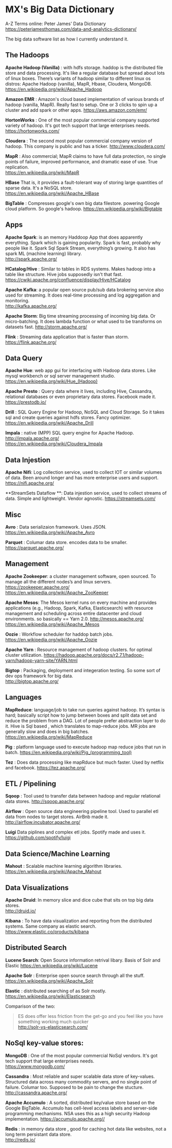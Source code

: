 # MX's Big Data Dictionary

A-Z Terms online: Peter James' Data Dictionary 
<https://peterjamesthomas.com/data-and-analytics-dictionary/>


The big data software list as how I currently understand it.

## The Hadoops
**Apache Hadoop (Vanilla)** : with hdfs storage. haddop is the distributed file store and data processing. It's like a regular database but spread about lots of linux boxes. There’s variants of hadoop similar to different linux os distros: Apache Hadoop (vanilla), MapR, Hbase, Cloudera, MongoDB.  
<https://en.wikipedia.org/wiki/Apache_Hadoop>

**Amazon EMR** : Amazon's cloud based implementation of various brands of hadoop (vanilla, MapR). Really fast to setup. One or 3 clicks to spin up a cluster and add spark or other apps. 
<https://aws.amazon.com/emr/>

**HortonWorks** : One of the most popular commercial company supported variety of hadoop. It's got tech support that large enterprises needs. <https://hortonworks.com/> 

**Cloudera** : The second most popular commercial company version of hadoop. This company is public and has a ticker.  <http://www.cloudera.com/> 

**MapR** : Also commercial; MapR claims to have full data protection, no single points of failure, improved performance, and dramatic ease of use. True replication.  
<https://en.wikipedia.org/wiki/MapR>

**HBase**
That is, it provides a fault-tolerant way of storing large quantities of sparse data. It's a NoSQL store.
<https://en.wikipedia.org/wiki/Apache_HBase>

**BigTable** : Compresses google's own big data filestore. powering Google cloud platform. So google's hadoop.
<https://en.wikipedia.org/wiki/Bigtable>

## Apps
**Apache Spark**: is an memory Haddoop App that does apparently everything. Spark which is gaining popularity. Spark is fast, probably why people like it. Spark Sql Spark Stream, everything’s growing.
It also has spark ML (machine learning) library.  
<http://spark.apache.org/>

**HCatalog**/**Hive** :
Similar to tables in RDS systems. Makes hadoop into a table like structure. Hive jobs supposedly isn't that fast.  
<https://cwiki.apache.org/confluence/display/Hive/HCatalog>

**Apache Kafka**: a popular open source pub/sub data brokering service also used for streaming. It does real-time processing and log aggregation and monitoring.  
<http://kafka.apache.org/> 

**Apache Storm**: Big time streaming processing of incoming big data. Or micro-batching. It does lambda function or what used to be transforms on datasets fast. 
<http://storm.apache.org/> 

**Flink** : Streaming data application that is faster than storm.  
<https://flink.apache.org/>


## Data Query
**Apache Hue**: web app gui for interfacing with Hadoop data stores. Like mysql workbench or sql server management studio.  
<https://en.wikipedia.org/wiki/Hue_(Hadoop)>

**Apache Presto** : Query data where it lives, including Hive, Cassandra, relational databases or even proprietary data stores. Facebook made it.  
<https://prestodb.io/>

**Drill** : SQL Query Engine for Hadoop, NoSQL and Cloud Storage. So it takes sql and create queries against hdfs stores. Fancy optimizer.
<https://en.wikipedia.org/wiki/Apache_Drill>

**Impala** : native (MPP) SQL query engine for Apache Hadoop.  
<http://impala.apache.org/>  
<https://en.wikipedia.org/wiki/Cloudera_Impala>

## Data Injestion 

**Apache Nifi**: Log collection service, used to collect IOT or similar volumes of data. Been around longer and has more enterprise users and support.
<https://nifi.apache.org/>



**StreamSets Dataflow **: Data injestion service, used to collect streams of data. Simple and lightweight. Vendor agnostic.
<https://streamsets.com/>

## Misc 

**Avro** : Data serializaion framework. Uses JSON. 
<https://en.wikipedia.org/wiki/Apache_Avro>


**Parquet** : Columar data store. encodes data to be smaller. 
<https://parquet.apache.org/> 

## Management

**Apache Zookeeper**: a cluster management software, open sourced. To manage all the different nodes’s and linux servers.
<https://zookeeper.apache.org/>  
<https://en.wikipedia.org/wiki/Apache_ZooKeeper>

**Apache Mesos**: The Mesos kernel runs on every machine and provides applications (e.g., Hadoop, Spark, Kafka, Elasticsearch) with resource management and scheduling across entire datacenter and cloud environments. so basically == Yarn 2.0.
<http://mesos.apache.org/>  
<https://en.wikipedia.org/wiki/Apache_Mesos>

**Oozie** : Workflow scheduler for haddop batch jobs. 
<https://en.wikipedia.org/wiki/Apache_Oozie>

**Apache Yarn** : Resource management of hadoop clusters. for optimal cluster utilization. 
<https://hadoop.apache.org/docs/r2.7.1/hadoop-yarn/hadoop-yarn-site/YARN.html>


**Bigtop** : Packaging, deployment and integeration testing. So some sort of dev ops framework for big data.  
<http://bigtop.apache.org/>


## Languages 

**MapReduce**: language/job to take run queries against hadoop. It’s syntax is hard; basically script how to jump between boxes and split data set and reduce the problem from a DAG. Lot of people prefer abstraction layer to do it. Hive is Sql based , which translates to map-reduce jobs. MR jobs are generally slow and does in big batches.  
<https://en.wikipedia.org/wiki/MapReduce>

**Pig** : platform language used to execute hadoop map reduce jobs that run in batch.
<https://en.wikipedia.org/wiki/Pig_(programming_tool)>

**Tez** : Does data processing like mapRduce but much faster. Used by netflix and facebook.
<https://tez.apache.org/> 

## ETL / Pipelining

**Sqoop** : Tool used to transfer data between hadoop and regular relational data stores. 
<http://sqoop.apache.org/> 

**Airflow** : Open source data engineering pipeline tool. Used to parallel etl data from nodes to target stores. AirBnb made it.
<http://airflow.incubator.apache.org/>

**Luigi**
Data piplines and complex etl jobs. Spotify made and uses it.
<https://github.com/spotify/luigi>



## Data Science/Machine Learning
**Mahout** : Scalable machine learning algorithm libraries. 
<https://en.wikipedia.org/wiki/Apache_Mahout>


## Data Visualizations

**Apache Druid**: In memory slice and dice cube that sits on top big data stores.  
<http://druid.io/>

**Kibana** : To have data visualization and reporting from the distributed systems. Same company as elastic search.    
<https://www.elastic.co/products/kibana>

## Distributed Search
**Lucene Search**:
Open Source information retrival libary. Basis of Solr and Elastic
<https://en.wikipedia.org/wiki/Lucene>

**Apache Solr** : Enterprise open source search through all the stuff.
<https://en.wikipedia.org/wiki/Apache_Solr>

**Elastic** : distributed searching of as Solr mostly. 
<https://en.wikipedia.org/wiki/Elasticsearch>

Comparison of the two:
>ES does offer less friction from the get-go and you feel like you have something working much quicker  
<http://solr-vs-elasticsearch.com/>


## NoSql key-value stores:

**MongoDB** : One of the most popular commercial NoSql vendors. It's got tech support that large enterprises needs.  
<https://www.mongodb.com/> 

**Cassandra** : Most reliable and super scalable data store of key-values. Structured data across many commodity servers, and no single point of failure. Columar too. Supposed to be pain to change the stucture.     
<http://cassandra.apache.org/>


**Apache Accumulo** : A sorted, distributed key/value store based on the Google BigTable. Accumulo has cell-level access labels and server-side programming mechanisms. NSA uses this as a high security Hadoop implementation. 
<https://accumulo.apache.org//>

 
**Redis** : in memory data store , good for caching hot data like websites, not a long term persistant data store.  
<http://redis.io/> 
